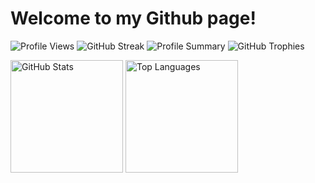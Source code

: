 # Welcome to my Github page!

![Profile Views](https://komarev.com/ghpvc/?username=LiteObject&color=brightgreen)
![GitHub Streak](https://github-readme-streak-stats.herokuapp.com/?user=LiteObject&theme=dracula&hide_border=true)
![Profile Summary](https://github-profile-summary-cards.vercel.app/api/cards/profile-details?username=LiteObject&theme=dracula)
![GitHub Trophies](https://github-profile-trophy.vercel.app/?username=LiteObject&theme=dracula&no-frame=true&row=1&column=7)
<div align="left">
  <img src="https://github-readme-stats.vercel.app/api?username=LiteObject&show_icons=true&rank_icon=github&locale=en" alt="GitHub Stats" height="180" />
  <img src="https://github-readme-stats.vercel.app/api/top-langs/?username=LiteObject&layout=compact&hide_border=false&langs_count=10&show_icons=true&theme=transparent" alt="Top Languages" height="180" />
</div>


